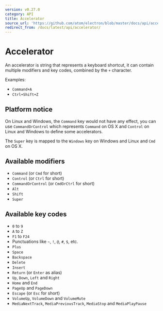 ```yaml
---
version: v0.27.0
category: API
title: Accelerator
source_url: 'https://github.com/atom/electron/blob/master/docs/api/accelerator.md'
redirect_from: /docs/latest/api/accelerator/
---
```


# Accelerator

An accelerator is string that represents a keyboard shortcut, it can contain
multiple modifiers and key codes, combined by the `+` character.

Examples:

* `Command+A`
* `Ctrl+Shift+Z`

## Platform notice

On Linux and Windows, the `Command` key would not have any effect, you can
use `CommandOrControl` which represents `Command` on OS X and `Control` on
Linux and Windows to define some accelerators.

The `Super` key is mapped to the `Windows` key on Windows and Linux and
`Cmd` on OS X.

## Available modifiers

* `Command` (or `Cmd` for short)
* `Control` (or `Ctrl` for short)
* `CommandOrControl` (or `CmdOrCtrl` for short)
* `Alt`
* `Shift`
* `Super`

## Available key codes

* `0` to `9`
* `A` to `Z`
* `F1` to `F24`
* Punctuations like `~`, `!`, `@`, `#`, `$`, etc.
* `Plus`
* `Space`
* `Backspace`
* `Delete`
* `Insert`
* `Return` (or `Enter` as alias)
* `Up`, `Down`, `Left` and `Right`
* `Home` and `End`
* `PageUp` and `PageDown`
* `Escape` (or `Esc` for short)
* `VolumeUp`, `VolumeDown` and `VolumeMute`
* `MediaNextTrack`, `MediaPreviousTrack`, `MediaStop` and `MediaPlayPause`
